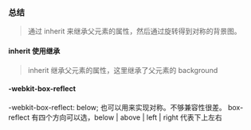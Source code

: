 ### 总结
>通过 inherit 来继承父元素的属性，然后通过旋转得到对称的背景图。


#### inherit 使用继承
> inherit 继承父元素的属性，这里继承了父元素的 background

#### -webkit-box-reflect
-webkit-box-reflect: below; 也可以用来实现对称。不够兼容性很差。
box-reflect 有四个方向可以选，below | above | left | right 代表下上左右

